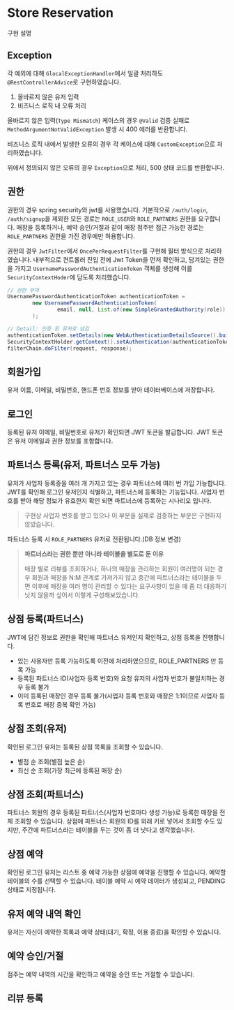 # Store Reservation

구현 설명

## Exception
각 예외에 대해 `GlocalExceptionHandler`에서 일괄 처리하도 `@RestControllerAdvice`로 구현하였습니다.
1. 올바르지 않은 유저 입력
2. 비즈니스 로직 내 오류 처리


올바르지 않은 입력(`Type Mismatch`) 케이스의 경우 `@Valid` 검증 실패로 `MethodArgumentNotValidException` 발생 시 400 에러를 반환합니다.

비즈니스 로직 내에서 발생한 오류의 경우 각 케이스에 대해 `CustomException`으로 처리하였습니다.

위에서 정의되지 않은 오류의 경우 `Exception`으로 처리, 500 상태 코드를 반환합니다.

## 권한
권한의 경우 spring security와 jwt를 사용했습니다.
기본적으로 `/auth/login`, `/auth/signup`을 제외한 모든 경로는 `ROLE_USER`와 `ROLE_PARTNERS` 권한을 요구합니다.
매장을 등록하거나, 예약 승인/거절과 같이 매장 점주만 접근 가능한 경로는 `ROLE_PARTNERS` 권한을 가진 경우에만 허용합니다.

권한의 경우 `JwtFilter`에서 `OncePerRequestFilter`를 구현해 필터 방식으로 처리하였습니다.
내부적으로 컨트롤러 진입 전에 Jwt Token을 먼저 확인하고, 담겨있는 권한을 가지고 `UsernamePasswordAuthenticationToken` 객체를 생성해 이를 `SecurityContextHoder`에 담도록 처리했습니다.

```java
// 권한 부여
UsernamePasswordAuthenticationToken authenticationToken =
		new UsernamePasswordAuthenticationToken(
                email, null, List.of(new SimpleGrantedAuthority(role))
		);

// Detail: 인증 된 유저로 넘김
authenticationToken.setDetails(new WebAuthenticationDetailsSource().buildDetails(request));
SecurityContextHolder.getContext().setAuthentication(authenticationToken);
filterChain.doFilter(request, response);
```

## 회원가입
유저 이름, 이메일, 비밀번호, 핸드폰 번호 정보를 받아 데이터베이스에 저장합니다.

## 로그인
등록된 유저 이메일, 비밀번호로 유저가 확인되면 JWT 토큰을 발급합니다.
JWT 토큰은 유저 이메일과 권한 정보를 포함합니다.

## 파트너스 등록(유저, 파트너스 모두 가능)
유저가 사업자 등록증을 여러 개 가지고 있는 경우 파트너스에 여러 번 가입 가능합니다.
JWT를 확인해 로그인 유저인지 식별하고, 파트너스에 등록하는 기능입니다.
사업자 번호를 받아 해당 정보가 유효한지 확인 되면 파트너스에 등록하는 시나리오 입니다.
> 구현상 사업자 번호를 받고 있으나 이 부분을 실제로 검증하는 부분은 구현하지 않았습니다.

파트너스 등록 시 `ROLE_PARTNERS` 유저로 전환됩니다.(DB 정보 변경)

> **파트너스라는 권한 뿐만 아니라 테이블을 별도로 둔 이유**
> 
> 매장 별로 리뷰를 조회하거나, 하나의 매장을 관리하는 회원이 여러명이 되는 경우 회원과 매장을 N:M 관계로 가져가지 않고 중간에 파트너스라는 테이블을 두면 이후에 매장을 여러 명이 관리할 수 있다는 요구사항이 있을 때 좀 더 대응하기 낫지 않을까 싶어서 이렇게 구성해보았습니다.



## 상점 등록(파트너스)
JWT에 담긴 정보로 권한을 확인해 파트너스 유저인지 확인하고, 상점 등록을 진행합니다.

- 있는 사용자만 등록 가능하도록 이전에 처리하였으므로, ROLE_PARTNERS 만 등록 가능 
- 등록된 파트너스 ID(사업자 등록 번호)와 요청 유저의 사업자 번호가 불일치하는 경우 등록 불가 
- 이미 등록된 매장인 경우 등록 불가(사업자 등록 번호와 매장은 1:1이므로 사업자 등록 번호로 매장 중복 확인 가능)

## 상점 조회(유저)
확인된 로그인 유저는 등록된 상점 목록을 조회할 수 있습니다.

- 별점 순 조회(별점 높은 순)
- 최신 순 조회(가장 최근에 등록된 매장 순)

## 상점 조회(파트너스)
파트너스 회원의 경우 등록된 파트너스(사업자 번호마다 생성 가능)로 등록한 매장을 전체 조회할 수 있습니다.
상점에 파트너스 회원의 ID를 외래 키로 넣어서 조회할 수도 있지만, 주간에 파트너스라는 테이블을 두는 것이 좀 더 낫다고 생각했습니다.


## 상점 예약
확인된 로그인 유저는 리스트 중 예약 가능한 상점에 예약을 진행할 수 있습니다.
예약할 테이블의 수를 선택할 수 있습니다.
테이블 예약 시 예약 데이터가 생성되고, PENDING 상태로 지정됩니다.

## 유저 예약 내역 확인
유저는 자신이 예약한 목록과 예약 상태(대기, 확정, 이용 종료)을 확인할 수 있습니다.

## 예약 승인/거절
점주는 예약 내역의 시간을 확인하고 예약을 승인 또는 거절할 수 있습니다.





## 리뷰 등록


 
